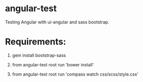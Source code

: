 angular-test
============

Testing Angular with ui-angular and sass bootstrap.

Requirements:
=============
1) gem install bootstrap-sass

2) from angular-test root run 'bower install'

3) from angular-test root run 'compass watch css/scss/style.css'
